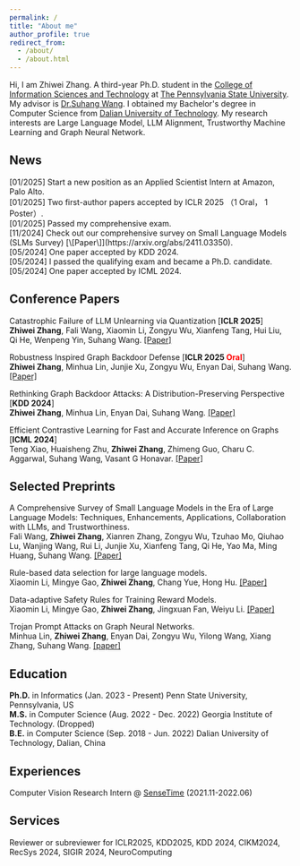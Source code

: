 ```yaml
---
permalink: /
title: "About me"
author_profile: true
redirect_from: 
  - /about/
  - /about.html
---
```


Hi, I am Zhiwei Zhang. A third-year Ph.D. student in the [College of Information Sciences and Technology](https://ist.psu.edu/) at [The Pennsylvania State University](https://www.psu.edu/). My advisor is [Dr.Suhang Wang](https://suhangwang.ist.psu.edu/). I obtained my Bachelor's degree in Computer Science from [Dalian University of Technology](https://en.dlut.edu.cn/). My research interests are Large Language Model, LLM Alignment, Trustworthy Machine Learning and Graph Neural Network.

<h2>News</h2>
[01/2025] Start a new position as an Applied Scientist Intern at Amazon, Palo Alto.<br>
[01/2025] Two first-author papers accepted by ICLR 2025 （1 Oral， 1 Poster）.<br>
[01/2025] Passed my comprehensive exam.<br>
[11/2024] Check out our comprehensive survey on Small Language Models (SLMs Survey) [\[Paper\]](https://arxiv.org/abs/2411.03350).<br>
[05/2024] One paper accepted by KDD 2024.<br>
[05/2024] I passed the qualifying exam and became a Ph.D. candidate.<br>
[05/2024] One paper accepted by ICML 2024.


<h2>Conference Papers</h2>

Catastrophic Failure of LLM Unlearning via Quantization [<b>ICLR 2025</b>]<br>
**Zhiwei Zhang**, Fali Wang, Xiaomin Li, Zongyu Wu, Xianfeng Tang, Hui Liu, Qi He, Wenpeng Yin, Suhang Wang. [\[Paper\]](https://arxiv.org/pdf/2410.16454)

Robustness Inspired Graph Backdoor Defense [<b>ICLR 2025 <span style="color: red;">Oral</span></b>]<br>
**Zhiwei Zhang**, Minhua Lin, Junjie Xu, Zongyu Wu, Enyan Dai, Suhang Wang. [\[Paper\]](https://arxiv.org/pdf/2406.09836)

Rethinking Graph Backdoor Attacks: A Distribution-Preserving Perspective [<b>KDD 2024</b>]<br>
**Zhiwei Zhang**, Minhua Lin, Enyan Dai, Suhang Wang. [\[Paper\]](https://arxiv.org/abs/2405.10757) 

Efficient Contrastive Learning for Fast and Accurate Inference on Graphs [<b>ICML 2024</b>]<br>
Teng Xiao, Huaisheng Zhu, **Zhiwei Zhang**, Zhimeng Guo, Charu C. Aggarwal, Suhang Wang, Vasant G Honavar. [\[Paper\]](https://openreview.net/forum?id=vsy21Xodrt&referrer=%5Bthe%20profile%20of%20Vasant%20G%20Honavar%5D(%2Fprofile%3Fid%3D~Vasant_G_Honavar1))

<h2>Selected Preprints</h2>

A Comprehensive Survey of Small Language Models in the Era of Large Language Models: Techniques, Enhancements, Applications, Collaboration with LLMs, and Trustworthiness.<br>
Fali Wang, **Zhiwei Zhang**, Xianren Zhang, Zongyu Wu, Tzuhao Mo, Qiuhao Lu, Wanjing Wang, Rui Li, Junjie Xu, Xianfeng Tang, Qi He, Yao Ma, Ming Huang, Suhang Wang. [\[Paper\]](https://arxiv.org/abs/2411.03350)

Rule-based data selection for large language models.<br>
Xiaomin Li, Mingye Gao, **Zhiwei Zhang**, Chang Yue, Hong Hu. [\[Paper\]](https://arxiv.org/pdf/2410.04715)

Data-adaptive Safety Rules for Training Reward Models.<br>
Xiaomin Li, Mingye Gao, **Zhiwei Zhang**, Jingxuan Fan, Weiyu Li. [\[Paper\]](https://arxiv.org/abs/2501.15453)

Trojan Prompt Attacks on Graph Neural Networks.<br>
Minhua Lin, **Zhiwei Zhang**, Enyan Dai, Zongyu Wu, Yilong Wang, Xiang Zhang, Suhang Wang. [\[paper\]](https://arxiv.org/pdf/2410.13974)

<h2>Education</h2>

**Ph.D.** in Informatics (Jan. 2023 - Present) Penn State University, Pennsylvania, US<br>
**M.S.** in Computer Science (Aug. 2022 - Dec. 2022) Georgia Institute of Technology. (Dropped)<br>
**B.E.** in Computer Science (Sep. 2018 - Jun. 2022) Dalian University of Technology, Dalian, China



<h2>Experiences</h2>

Computer Vision Research Intern @ [SenseTime](https://www.sensetime.com/en)         (2021.11-2022.06)

<h2>Services</h2>

Reviewer or subreviewer for ICLR2025, KDD2025, KDD 2024, CIKM2024, RecSys 2024, SIGIR 2024, NeuroComputing
